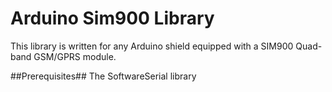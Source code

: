 # Arduino Sim900 Library #
This library is written for any Arduino shield equipped with a SIM900 Quad-band GSM/GPRS module.

##Prerequisites##
The SoftwareSerial library
